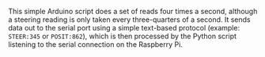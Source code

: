 This simple Arduino script does a set of reads four times a second, although a steering reading is only taken every three-quarters of a second. It sends data out to the serial port using a simple text-based protocol (example: `STEER:345` or `POSIT:862`), which is then processed by the Python script listening to the serial connection on the Raspberry Pi.
